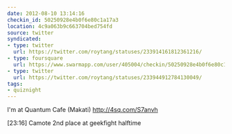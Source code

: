 ```yaml
---
date: 2012-08-10 13:14:16
checkin_id: 50250928e4b0f6e80c1a17a3
location: 4c9a063b9c663704bed754fd
source: twitter
syndicated:
- type: twitter
  url: https://twitter.com/roytang/statuses/233914161812361216/
- type: foursquare
  url: https://www.swarmapp.com/user/405004/checkin/50250928e4b0f6e80c1a17a3?s=_IUXfPP9UeTmvtFxwYk4dGbiiJs&ref=tw
- type: twitter
  url: https://twitter.com/roytang/statuses/233944912784130049/
tags:
- quiznight
---
```


I'm at Quantum Cafe (Makati) http://4sq.com/S7anvh

[23:16] Camote 2nd place at geekfight halftime 